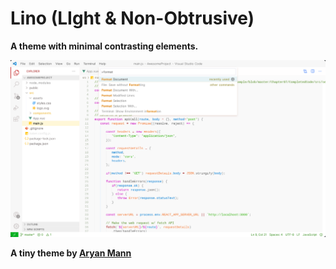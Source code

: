 # Lino (LIght & Non-Obtrusive)

**A theme with minimal contrasting elements.**

![Theme showcase](./showcase-command.jpeg)

**A tiny theme by [Aryan Mann](https://aryanmann.com/)**